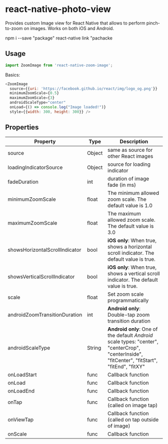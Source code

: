 # react-native-photo-view

Provides custom Image view for React Native that allows to perform
pinch-to-zoom on images. Works on both iOS and Android.

npm i --save "package"
react-native link "pachacke
## Usage

```javascript
import ZoomImage from 'react-native-zoom-image';
```

Basics:
```javascript
<ZoomImage
  source={{uri: 'https://facebook.github.io/react/img/logo_og.png'}}
  minimumZoomScale={0.5}
  maximumZoomScale={3}
  androidScaleType="center"
  onLoad={() => console.log("Image loaded!")}
  style={{width: 300, height: 300}} />
```

## Properties

| Property | Type | Description |
|-----------------|----------|--------------------------------------------------------------|
| source | Object | same as source for other React images |
| loadingIndicatorSource | Object | source for loading indicator |
| fadeDuration | int | duration of image fade (in ms) |
| minimumZoomScale | float | The minimum allowed zoom scale. The default value is 1.0 |
| maximumZoomScale | float | The maximum allowed zoom scale. The default value is 3.0 |
| showsHorizontalScrollIndicator | bool | **iOS only**: When true, shows a horizontal scroll indicator. The default value is true. |
| showsVerticalScrollIndicator | bool | **iOS only**: When true, shows a vertical scroll indicator. The default value is true. |
| scale | float | Set zoom scale programmatically |
androidZoomTransitionDuration | int | **Android only**: Double-tap zoom transition duration |
| androidScaleType | String | **Android only**: One of the default *Android* scale types: "center", "centerCrop", "centerInside", "fitCenter", "fitStart", "fitEnd", "fitXY" |
| onLoadStart | func | Callback function |
| onLoad | func | Callback function |
| onLoadEnd | func | Callback function |
| onTap | func | Callback function (called on image tap) |
| onViewTap | func | Callback function (called on tap outside of image) |
| onScale | func | Callback function |
